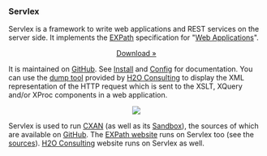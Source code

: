 ### Servlex

Servlex is a framework to write web applications and REST services on the server
side.  It implements the [EXPath](http://expath.org/) specification for
"[Web Applications](http://expath.org/spec/webapp)".

<p style="text-align: center">
<a class="btn" href="file/servlex-installer-0.10.0.jar">Download »</a>
</p>

It is maintained on [GitHub](http://github.com/fgeorges/servlex).  See
[Install](install) and [Config](config) for documentation.  You can use the
[dump tool](http://h2oconsulting.be/tools/dump) provided by
[H2O Consulting](http://h2oconsulting.be/) to display the XML representation of
the HTTP request which is sent to the XSLT, XQuery and/or XProc components in a
web application.

<p style="text-align: center">
<img src="images/console-screenshot.png" style="border: 0"></img>
</p>

Servlex is used to run [CXAN](http://cxan.org/) (as well as its
[Sandbox](http://test.cxan.org/)), the sources of which are available on
[GitHub](https://github.com/fgeorges/cxan/). The
[EXPath website](http://expath.org/) runs on Servlex too (see the
[sources](http://code.google.com/p/expath/source/browse/#svn%2Ftrunk%2Fwebsite)).
[H2O Consulting](http://h2oconsulting.be/) website runs on Servlex as well.

